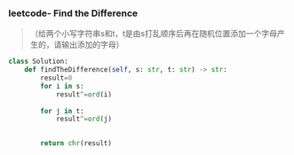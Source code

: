 ### leetcode- Find the Difference

> （给两个小写字符串s和t，t是由s打乱顺序后再在随机位置添加一个字母产生的，请输出添加的字母）

```python
class Solution:
    def findTheDifference(self, s: str, t: str) -> str:
        result=0
        for i in s:
            result^=ord(i)
            
        for j in t:
            result^=ord(j)

        
        return chr(result)
```

